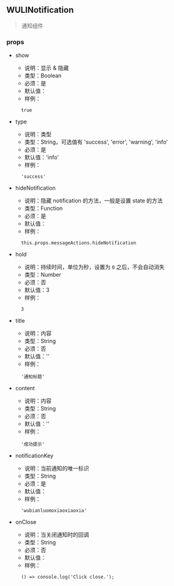 <!--
@Author: SplendourHui
@Date:   2016-05-14 14:41
@Last modified by:   SplendourHui
@Last modified time: 2016-05-14 14:45
-->



## WULINotification

> 通知组件

### props

- show
  - 说明：显示 & 隐藏
  - 类型：Boolean
  - 必须：是
  - 默认值：
  - 样例：
  ```
    true
  ```

- type
  - 说明：类型
  - 类型：String，可选值有 'success', 'error', 'warning', 'info'
  - 必须：是
  - 默认值：'info'
  - 样例：
  ```
    'success'
  ```

- hideNotification
  - 说明：隐藏 notification 的方法，一般是设置 state 的方法
  - 类型：Function
  - 必须：是
  - 默认值：
  - 样例：
  ```
    this.props.messageActions.hideNotification
  ```

- hold
  - 说明：持续时间，单位为秒，设置为 `0` 之后，不会自动消失
  - 类型：Number
  - 必须：否
  - 默认值：3
  - 样例：
  ```
    3
  ```

- title
  - 说明：内容
  - 类型：String
  - 必须：否
  - 默认值：''
  - 样例：
  ```
    '通知标题'
  ```

- content
  - 说明：内容
  - 类型：String
  - 必须：否
  - 默认值：''
  - 样例：
  ```
    '成功提示'
  ```

- notificationKey
  - 说明：当前通知的唯一标识
  - 类型：String
  - 必须：是
  - 默认值：
  - 样例：
  ```
    'wubianluomoxiaoxiaoxia'
  ```

- onClose
  - 说明：当关闭通知时的回调
  - 类型：String
  - 必须：否
  - 默认值：
  - 样例：
  ```
    () => console.log('Click close.');
  ```
